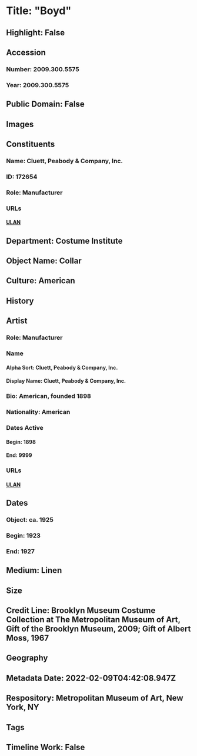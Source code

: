 # Title: "Boyd"
## Highlight: False
## Accession
### Number: 2009.300.5575
### Year: 2009.300.5575
## Public Domain: False
## Images
## Constituents
### Name: Cluett, Peabody &amp; Company, Inc.
### ID: 172654
### Role: Manufacturer
### URLs
#### [ULAN](http://vocab.getty.edu/page/ulan/500524566)
## Department: Costume Institute
## Object Name: Collar
## Culture: American
## History
## Artist
### Role: Manufacturer
### Name
#### Alpha Sort: Cluett, Peabody & Company, Inc.
#### Display Name: Cluett, Peabody & Company, Inc.
### Bio: American, founded 1898
### Nationality: American
### Dates Active
#### Begin: 1898
#### End: 9999
### URLs
#### [ULAN](http://vocab.getty.edu/page/ulan/500524566)
## Dates
### Object: ca. 1925
### Begin: 1923
### End: 1927
## Medium: Linen
## Size
## Credit Line: Brooklyn Museum Costume Collection at The Metropolitan Museum of Art, Gift of the Brooklyn Museum, 2009; Gift of Albert Moss, 1967
## Geography
## Metadata Date: 2022-02-09T04:42:08.947Z
## Respository: Metropolitan Museum of Art, New York, NY
## Tags
## Timeline Work: False